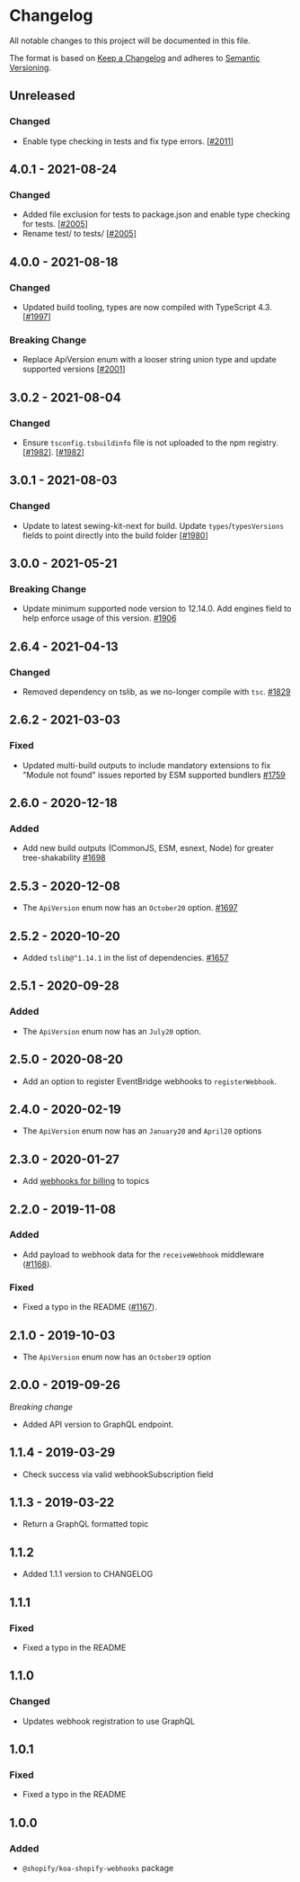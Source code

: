# Changelog

All notable changes to this project will be documented in this file.

The format is based on [Keep a Changelog](http://keepachangelog.com/en/1.0.0/)
and adheres to [Semantic Versioning](http://semver.org/spec/v2.0.0.html).

## Unreleased

### Changed

- Enable type checking in tests and fix type errors. [[#2011](https://github.com/Shopify/quilt/pull/2011)]

## 4.0.1 - 2021-08-24

### Changed

- Added file exclusion for tests to package.json and enable type checking for tests. [[#2005](https://github.com/Shopify/quilt/pull/2005)]
- Rename test/ to tests/ [[#2005](https://github.com/Shopify/quilt/pull/2005)]

## 4.0.0 - 2021-08-18

### Changed

- Updated build tooling, types are now compiled with TypeScript 4.3. [[#1997](https://github.com/Shopify/quilt/pull/1997)]

### Breaking Change

- Replace ApiVersion enum with a looser string union type and update supported versions [[#2001](https://github.com/Shopify/quilt/pull/2001)]

## 3.0.2 - 2021-08-04

### Changed

- Ensure `tsconfig.tsbuildinfo` file is not uploaded to the npm registry. [[#1982](https://github.com/Shopify/quilt/pull/1982)]. [[#1982](https://github.com/Shopify/quilt/pull/1982)]

## 3.0.1 - 2021-08-03

### Changed

- Update to latest sewing-kit-next for build. Update `types`/`typesVersions` fields to point directly into the build folder [[#1980](https://github.com/Shopify/quilt/pull/1980)]

## 3.0.0 - 2021-05-21

### Breaking Change

- Update minimum supported node version to 12.14.0. Add engines field to help enforce usage of this version. [#1906](https://github.com/Shopify/quilt/pull/1906)

## 2.6.4 - 2021-04-13

### Changed

- Removed dependency on tslib, as we no-longer compile with `tsc`. [#1829](https://github.com/Shopify/quilt/pull/1829)

## 2.6.2 - 2021-03-03

### Fixed

- Updated multi-build outputs to include mandatory extensions to fix "Module not found" issues reported by ESM supported bundlers [#1759](https://github.com/Shopify/quilt/pull/1759)

## 2.6.0 - 2020-12-18

### Added

- Add new build outputs (CommonJS, ESM, esnext, Node) for greater tree-shakability [#1698](https://github.com/Shopify/quilt/pull/1698)

## 2.5.3 - 2020-12-08

- The `ApiVersion` enum now has an `October20` option. [#1697](https://github.com/Shopify/quilt/pull/1697)

## 2.5.2 - 2020-10-20

- Added `tslib@^1.14.1` in the list of dependencies. [#1657](https://github.com/Shopify/quilt/pull/1657)

## 2.5.1 - 2020-09-28

### Added

- The `ApiVersion` enum now has an `July20` option.

## 2.5.0 - 2020-08-20

- Add an option to register EventBridge webhooks to `registerWebhook`.

## 2.4.0 - 2020-02-19

- The `ApiVersion` enum now has an `January20` and `April20` options

## 2.3.0 - 2020-01-27

- Add [webhooks for billing](https://help.shopify.com/en/api/guides/billing-api#webhooks-for-billing) to topics

## 2.2.0 - 2019-11-08

### Added

- Add payload to webhook data for the `receiveWebhook` middleware ([#1168](https://github.com/Shopify/quilt/pull/1168)).

### Fixed

- Fixed a typo in the README ([#1167](https://github.com/Shopify/quilt/pull/1167)).

## 2.1.0 - 2019-10-03

- The `ApiVersion` enum now has an `October19` option

## 2.0.0 - 2019-09-26

_Breaking change_

- Added API version to GraphQL endpoint.

## 1.1.4 - 2019-03-29

- Check success via valid webhookSubscription field

## 1.1.3 - 2019-03-22

- Return a GraphQL formatted topic

## 1.1.2

- Added 1.1.1 version to CHANGELOG

## 1.1.1

### Fixed

- Fixed a typo in the README

## 1.1.0

### Changed

- Updates webhook registration to use GraphQL

## 1.0.1

### Fixed

- Fixed a typo in the README

## 1.0.0

### Added

- `@shopify/koa-shopify-webhooks` package
